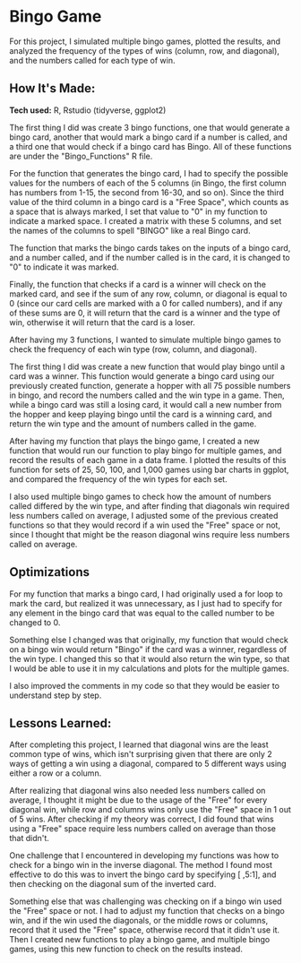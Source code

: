 # Bingo Game

For this project, I simulated multiple bingo games, plotted the results, and analyzed the frequency of the types of wins (column, row, and diagonal), and the numbers called for each type of win.


## How It's Made:

**Tech used:** R, Rstudio (tidyverse, ggplot2)

The first thing I did was create 3 bingo functions, one that would generate a bingo card, another that would mark a bingo card if a number is called, and a third one that would check if a bingo card has Bingo. All of these functions are under the "Bingo_Functions" R file.

For the function that generates the bingo card, I had to specify the possible values for the numbers of each of the 5 columns (in Bingo, the first column has numbers from 1-15, the second from 16-30, and so on). Since the third value of the third column in a bingo card is a "Free Space", which counts as a space that is always marked, I set that value to "0" in my function to indicate a marked space.
I created a matrix with these 5 columns, and set the names of the columns to spell "BINGO" like a real Bingo card.

The function that marks the bingo cards takes on the inputs of a bingo card, and a number called, and if the number called is in the card, it is changed to "0" to indicate it was marked.

Finally, the function that checks if a card is a winner will check on the marked card, and see if the sum of any row, column, or diagonal is equal to 0 (since our card cells are marked with a 0 for called numbers), and if any of these sums are 0, it will return that the card is a winner and the type of win, otherwise it will return that the card is a loser.  

After having my 3 functions, I wanted to simulate multiple bingo games to check the frequency of each win type (row, column, and diagonal). 

The first thing I did was create a new function that would play bingo until a card was a winner. This function would generate a bingo card using our previously created function, generate a hopper with all 75 possible numbers in bingo, and record the numbers called and the win type in a game. Then, while a bingo card was still a losing card, it would call a new number from the hopper and keep playing bingo until the card is a winning card, and return the win type and the amount of numbers called in the game.

After having my function that plays the bingo game, I created a new function that would run our function to play bingo for multiple games, and record the results of each game in a data frame. I plotted the results of this function for sets of 25, 50, 100, and 1,000 games using bar charts in ggplot, and compared the frequency of the win types for each set.

I also used multiple bingo games to check how the amount of numbers called differed by the win type, and after finding that diagonals win required less numbers called on average, I adjusted some of the previous created functions so that they would record if a win used the "Free" space or not, since I thought that might be the reason diagonal wins require less numbers called on average.



## Optimizations

For my function that marks a bingo card, I had originally used a for loop to mark the card, but realized it was unnecessary, as I just had to specify for any element in the bingo card that was equal to the called number to be changed to 0.

Something else I changed was that originally, my function that would check on a bingo win would return "Bingo" if the card was a winner, regardless of the win type. I changed this so that it would also return the win type, so that I would be able to use it in my calculations and plots for the multiple games.

I also improved the comments in my code so that they would be easier to understand step by step.


## Lessons Learned:

After completing this project, I learned that diagonal wins are the least common type of wins, which isn't surprising given that there are only 2 ways of getting a win using a diagonal, compared to 5 different ways using either a row or a column.

After realizing that diagonal wins also needed less numbers called on average, I thought it might be due to the usage of the "Free" for every diagonal win, while row and columns wins only use the "Free" space in 1 out of 5 wins. After checking if my theory was correct, I did found that wins using a "Free" space require less numbers called on average than those that didn't.

One challenge that I encountered in developing my functions was how to check for a bingo win in the inverse diagonal. The method I found most effective to do this was to invert the bingo card by specifying [ ,5:1], and then checking on the diagonal sum of the inverted card.

Something else that was challenging was checking on if a bingo win used the "Free" space or not. I had to adjust my function that checks on a bingo win, and if the win used the diagonals, or the middle rows or columns, record that it used the "Free" space, otherwise record that it didn't use it. Then I created new functions to play a bingo game, and multiple bingo games, using this new function to check on the results instead.






